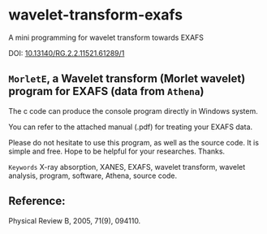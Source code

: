 # wavelet-transform-exafs
A mini programming for wavelet transform towards EXAFS

DOI: [10.13140/RG.2.2.11521.61289/1](http:doi.org/10.13140/RG.2.2.11521.61289/1)

## `MorletE`, a Wavelet transform (Morlet wavelet) program for EXAFS (data from `Athena`)

The c code can produce the console program directly in Windows system.

You can refer to the attached manual (.pdf) for treating your EXAFS data.

Please do not hesitate to use this program, as well as the source code. It is simple and free. Hope to be helpful for your researches. Thanks.

`Keywords` X-ray absorption, XANES, EXAFS, wavelet transform, wavelet analysis, program, software, Athena, source code.

## Reference:

Physical Review B, 2005, 71(9), 094110.
